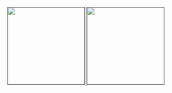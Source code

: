 <a href="">
  <img height="180em" src="https://github-readme-stats.vercel.app/api?username=Machad3x&show_icons=true&theme=material-palenight&include_all_commits=true&count_private=true"/>
  <img height="180em" src="https://github-readme-stats.vercel.app/api/top-langs/?username=Machad3x&amp;layout=compact&amp;theme=material-palenight&amp;hide_border=true"/>
</div>
